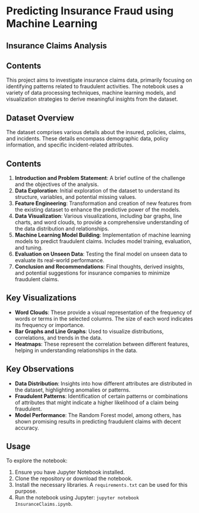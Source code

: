 # Predicting Insurance Fraud using Machine Learning


## Insurance Claims Analysis

## Contents

This project aims to investigate insurance claims data, primarily focusing on identifying patterns related to fraudulent activities. The notebook uses a variety of data processing techniques, machine learning models, and visualization strategies to derive meaningful insights from the dataset.

## Dataset Overview

The dataset comprises various details about the insured, policies, claims, and incidents. These details encompass demographic data, policy information, and specific incident-related attributes.

## Contents

1. **Introduction and Problem Statement**: A brief outline of the challenge and the objectives of the analysis.
2. **Data Exploration**: Initial exploration of the dataset to understand its structure, variables, and potential missing values.
3. **Feature Engineering**: Transformation and creation of new features from the existing dataset to enhance the predictive power of the models.
4. **Data Visualization**: Various visualizations, including bar graphs, line charts, and word clouds, to provide a comprehensive understanding of the data distribution and relationships.
5. **Machine Learning Model Building**: Implementation of machine learning models to predict fraudulent claims. Includes model training, evaluation, and tuning.
6. **Evaluation on Unseen Data**: Testing the final model on unseen data to evaluate its real-world performance.
7. **Conclusion and Recommendations**: Final thoughts, derived insights, and potential suggestions for insurance companies to minimize fraudulent claims.

## Key Visualizations

- **Word Clouds**: These provide a visual representation of the frequency of words or terms in the selected columns. The size of each word indicates its frequency or importance.
- **Bar Graphs and Line Graphs**: Used to visualize distributions, correlations, and trends in the data.
- **Heatmaps**: These represent the correlation between different features, helping in understanding relationships in the data.

## Key Observations

- **Data Distribution**: Insights into how different attributes are distributed in the dataset, highlighting anomalies or patterns.
- **Fraudulent Patterns**: Identification of certain patterns or combinations of attributes that might indicate a higher likelihood of a claim being fraudulent.
- **Model Performance**: The Random Forest model, among others, has shown promising results in predicting fraudulent claims with decent accuracy.

## Usage

To explore the notebook:

1. Ensure you have Jupyter Notebook installed.
2. Clone the repository or download the notebook.
3. Install the necessary libraries. A `requirements.txt` can be used for this purpose.
4. Run the notebook using Jupyter: `jupyter notebook InsuranceClaims.ipynb`.
